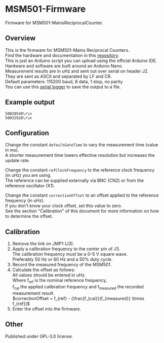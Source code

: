 # MSM501-Firmware
Firmware for MSM501-MainsReciprocalCounter. 

## Overview
This is the firmware for MSM501-Mains Reciprocal Counters.  
Find the hardware and documentation in this [repository](https://github.com/ndornseif/MSM501-MainsReciprocalCounter).  
This is just an Arduino script you can upload using the official Arduino IDE.  
Hardware and software are built around an Arduino Nano.   
Measurement results are in uHz and sent out over serial on header J2.  
They are sent as ASCII and separated by LF and CR.   
Default parameters: 115200 baud, 8 data, 1 stop, no parity  
You can use this [serial logger](https://github.com/ndornseif/Serial-Logger) to save the output to a file.  

## Example output
```
50020548\r\n
50032928\r\n
```

## Configuration
Change the constant `defaultGateTime` to vary the measurement time (value in ms).  
A shorter measurement time lowers effective resolution but increases the update rate.  


Change the constant `refClockFrequency` to the reference clock frequency (in uHz) you are using.  
The reference can be supplied externally via BNC (CN2) or from the reference oscillator (X1).  

Change the constant `correctionOffset` to an offset applied to the reference frequency (in uHz).  
If you don't know your clock offset, set this value to zero.  
See the section "Calibration" of this document for more information on how to determine the offset.  

## Calibration
1. Remove the link on JMP1 (J3).  
2. Apply a calibration frequency to the center pin of J3.  
The calibration frequency must be a 0–5 V square wave.  
Preferably 50 Hz or 60 Hz and a 50% duty cycle.  
3. Record the measured frequency of the MSM501.  
4. Calculate the offset as follows:   
All values should be entered in uHz.  
Where f<sub>ref</sub> is the nominal reference frequency,  
f<sub>cal</sub> the applied calibration frequency and f<sub>measured</sub> the recorded measurement result.  
$correctionOffset = f_{ref} - (\frac{f_{cal}}{f_{measured}} \times f_{ref})$  
5. Enter the offset into the firmware.  

## Other
Published under GPL-3.0 license.  

